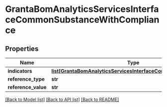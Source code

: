 # GrantaBomAnalyticsServicesInterfaceCommonSubstanceWithCompliance

## Properties
Name | Type | Description | Notes
------------ | ------------- | ------------- | -------------
**indicators** | [**list[GrantaBomAnalyticsServicesInterfaceCommonIndicatorResult]**](GrantaBomAnalyticsServicesInterfaceCommonIndicatorResult.md) |  | [optional] 
**reference_type** | **str** |  | [optional] 
**reference_value** | **str** |  | [optional] 

[[Back to Model list]](../README.md#documentation-for-models) [[Back to API list]](../README.md#documentation-for-api-endpoints) [[Back to README]](../README.md)

